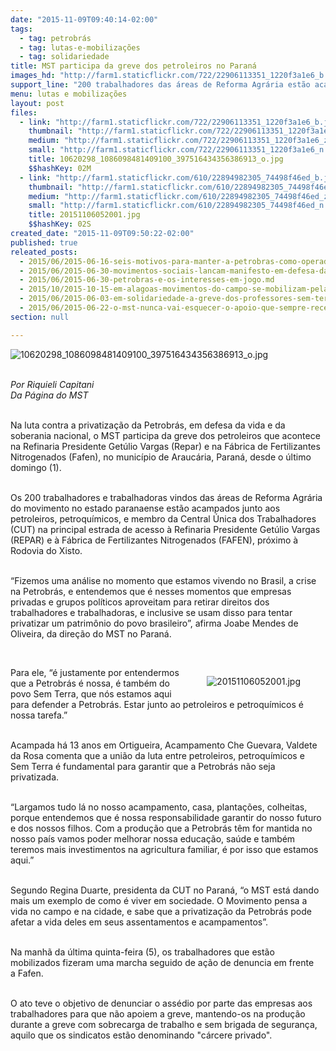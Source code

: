 ```yaml
---
date: "2015-11-09T09:40:14-02:00"
tags:
  - tag: petrobrás
  - tag: lutas-e-mobilizações
  - tag: solidariedade
title: MST participa da greve dos petroleiros no Paraná
images_hd: "http://farm1.staticflickr.com/722/22906113351_1220f3a1e6_b.jpg"
support_line: "200 trabalhadores das áreas de Reforma Agrária estão acampados junto aos petroleiros, petroquímicos, e membros da CUT."
menu: lutas e mobilizações
layout: post
files:
  - link: "http://farm1.staticflickr.com/722/22906113351_1220f3a1e6_b.jpg"
    thumbnail: "http://farm1.staticflickr.com/722/22906113351_1220f3a1e6_t.jpg"
    medium: "http://farm1.staticflickr.com/722/22906113351_1220f3a1e6_z.jpg"
    small: "http://farm1.staticflickr.com/722/22906113351_1220f3a1e6_n.jpg"
    title: 10620298_1086098481409100_397516434356386913_o.jpg
    $$hashKey: 02M
  - link: "http://farm1.staticflickr.com/610/22894982305_74498f46ed_b.jpg"
    thumbnail: "http://farm1.staticflickr.com/610/22894982305_74498f46ed_t.jpg"
    medium: "http://farm1.staticflickr.com/610/22894982305_74498f46ed_z.jpg"
    small: "http://farm1.staticflickr.com/610/22894982305_74498f46ed_n.jpg"
    title: 20151106052001.jpg
    $$hashKey: 02S
created_date: "2015-11-09T09:50:22-02:00"
published: true
releated_posts:
  - 2015/06/2015-06-16-seis-motivos-para-manter-a-petrobras-como-operadora-unica-na-area-do-pre-sal.md
  - 2015/06/2015-06-30-movimentos-sociais-lancam-manifesto-em-defesa-da-petrobras.md
  - 2015/06/2015-06-30-petrobras-e-os-interesses-em-jogo.md
  - 2015/10/2015-10-15-em-alagoas-movimentos-do-campo-se-mobilizam-pelas-terras-do-grupo-joao-lyra.md
  - 2015/06/2015-06-03-em-solidariedade-a-greve-dos-professores-sem-terra-realizam-panfletagem-no-ms.md
  - 2015/06/2015-06-22-o-mst-nunca-vai-esquecer-o-apoio-que-sempre-recebeu-da-classe-operaria-agora-e-o-momento-de-retribuir-a-solidariedade-disse-marcelo-bu.md
section: null

---
```

<p><img alt="10620298_1086098481409100_397516434356386913_o.jpg" src="http://farm1.staticflickr.com/722/22906113351_1220f3a1e6_b.jpg" /></p>

<p><br />
<em>Por Riquieli Capitani<br />
Da P&aacute;gina do MST</em></p>

<p><br />
Na luta contra a privatiza&ccedil;&atilde;o da Petrobr&aacute;s, em defesa da vida e da soberania nacional, o MST&nbsp;participa da greve dos petroleiros que acontece na Refinaria Presidente Get&uacute;lio Vargas (Repar) e na F&aacute;brica de Fertilizantes Nitrogenados (Fafen), no munic&iacute;pio de Arauc&aacute;ria, Paran&aacute;, desde o &uacute;ltimo domingo (1).</p>

<p><br />
Os 200 trabalhadores e trabalhadoras vindos das &aacute;reas de Reforma Agr&aacute;ria do movimento no estado paranaense&nbsp;est&atilde;o acampados junto aos petroleiros, petroqu&iacute;micos, e membro da Central &Uacute;nica dos Trabalhadores (CUT) na principal estrada de acesso &agrave; Refinaria Presidente Get&uacute;lio Vargas (REPAR) e &agrave; F&aacute;brica de Fertilizantes Nitrogenados (FAFEN), pr&oacute;ximo &agrave; Rodovia do Xisto.</p>

<p><br />
&ldquo;Fizemos uma an&aacute;lise no momento que estamos vivendo no Brasil, a crise na Petrobr&aacute;s, e entendemos que &eacute; nesses momentos que empresas privadas e grupos pol&iacute;ticos aproveitam para retirar direitos dos trabalhadores e trabalhadoras, e inclusive se usam disso para tentar privatizar um patrim&ocirc;nio do povo brasileiro&rdquo;, afirma Joabe Mendes de Oliveira, da dire&ccedil;&atilde;o do MST no Paran&aacute;.</p>

<p>&nbsp;</p>

<figure class="image" style="float:right"><img alt="20151106052001.jpg" src="http://farm1.staticflickr.com/610/22894982305_74498f46ed_b.jpg" />
<figcaption></figcaption>
</figure>

<p>Para ele,&nbsp;&ldquo;&eacute;&nbsp;justamente por entendermos que a Petrobr&aacute;s &eacute; nossa, &eacute; tamb&eacute;m do povo Sem Terra, que n&oacute;s estamos aqui para&nbsp;defender a Petrobr&aacute;s. Estar junto ao petroleiros e petroqu&iacute;micos&nbsp;&eacute; nossa tarefa.&rdquo;</p>

<p><br />
Acampada h&aacute;&nbsp;13 anos em Ortigueira, Acampamento Che Guevara, Valdete da Rosa comenta que a uni&atilde;o da luta entre petroleiros, petroqu&iacute;micos e Sem Terra &eacute; fundamental para garantir que a Petrobr&aacute;s n&atilde;o seja privatizada.</p>

<p><br />
&ldquo;Largamos tudo l&aacute; no nosso acampamento,&nbsp;casa, planta&ccedil;&otilde;es, colheitas, porque entendemos que &eacute; nossa responsabilidade&nbsp;garantir&nbsp;do nosso futuro e dos nossos filhos. Com&nbsp;a produ&ccedil;&atilde;o que a Petrobr&aacute;s t&ecirc;m for mantida no nosso pa&iacute;s vamos poder melhorar nossa educa&ccedil;&atilde;o, sa&uacute;de e tamb&eacute;m teremos mais investimentos na agricultura familiar, &eacute; por isso que estamos aqui.&rdquo;</p>

<p><br />
Segundo Regina Duarte, presidenta da CUT no Paran&aacute;, &ldquo;o MST est&aacute; dando mais um exemplo de como &eacute; viver em sociedade.&nbsp;O Movimento pensa a vida no campo e na cidade, e sabe que a privatiza&ccedil;&atilde;o da Petrobr&aacute;s pode afetar a vida deles em seus assentamentos e acampamentos&rdquo;.</p>

<p><br />
Na manh&atilde; da &uacute;ltima quinta-feira&nbsp;(5), os trabalhadores que est&atilde;o mobilizados fizeram uma marcha seguido de a&ccedil;&atilde;o de denuncia em frente a&nbsp;Fafen.</p>

<p><br />
O ato teve o objetivo de denunciar o ass&eacute;dio por parte das empresas aos trabalhadores para que n&atilde;o apoiem a greve,&nbsp;mantendo-os&nbsp;na produ&ccedil;&atilde;o durante a greve com sobrecarga de trabalho e sem brigada de seguran&ccedil;a, aquilo que os sindicatos est&atilde;o denominando &quot;c&aacute;rcere privado&quot;.</p>

